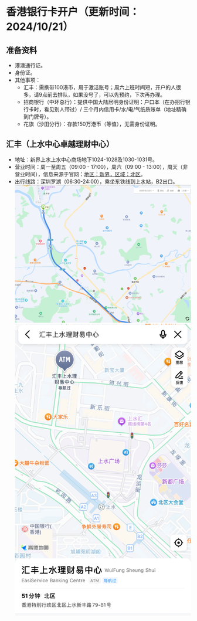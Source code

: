 # 香港银行卡开户（更新时间：2024/10/21）

## 准备资料
- 港澳通行证。
- 身份证。
- 其他事项：
  - 汇丰：需携带100港币，用于激活账号；周六上班时间短，开户的人很多，请9点前去排队，如果没号了，可以先预约，下次再办理。
  - 招商银行（中环总行）：提供中国大陆居明身份证明：户口本（在办招行银行卡时，看见别人带过）/ 三个月内信用卡/水/电/气纸质账单（地址精确到门牌号）。
  - 花旗（沙田分行）：存款150万港币（等值），无需身份证明。

## 汇丰（上水中心卓越理财中心）
- 地址：新界上水上水中心商场地下1024-1028及1030-1031号。
- 营业时间：周一至周五（09:00 - 17:00），周六（09:00 - 13:00），周天（非营业时间），信息来源于官网：[地区：新界，区域：北区](https://www.hsbc.com.hk/zh-cn/branch-finder/)。
- 出行线路：深圳罗湖（06:30-24:00），乘坐东铁线到上水站，B2出口。
  ![东铁线：罗湖到上水.png](./images/东铁线：罗湖到上水.png)
  ![汇丰（上水中心卓越理财中心）.jpg](images/汇丰（上水中心卓越理财中心）.jpg)

